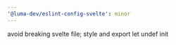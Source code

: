 ```yaml
---
'@luma-dev/eslint-config-svelte': minor
---
```


avoid breaking svelte file; style and export let undef init
